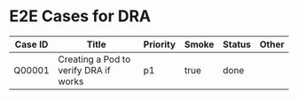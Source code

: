 # E2E Cases for DRA

| Case ID | Title                                                                             | Priority | Smoke | Status | Other |
| ------- | --------------------------------------------------------------------------------- | -------- | ----- | ------ | ----- |
| Q00001  | Creating a Pod to verify DRA if works                                             | p1       | true  |  done  |       |
